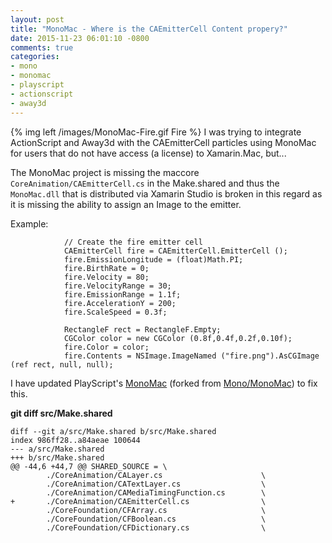 ```yaml
---
layout: post
title: "MonoMac - Where is the CAEmitterCell Content propery?"
date: 2015-11-23 06:01:10 -0800
comments: true
categories: 
- mono
- monomac
- playscript
- actionscript
- away3d
---
```

{% img left /images/MonoMac-Fire.gif Fire %}
I was trying to integrate ActionScript and Away3d with the CAEmitterCell particles using MonoMac for users that do not have access (a license) to Xamarin.Mac, but...

The MonoMac project is missing the maccore `CoreAnimation/CAEmitterCell.cs` in the Make.shared and thus the `MonoMac.dll` that is distributed via Xamarin Studio is broken in this regard as it is missing the ability to assign an Image to the emitter.

Example:

				// Create the fire emitter cell
				CAEmitterCell fire = CAEmitterCell.EmitterCell ();
				fire.EmissionLongitude = (float)Math.PI;
				fire.BirthRate = 0;
				fire.Velocity = 80;
				fire.VelocityRange = 30;
				fire.EmissionRange = 1.1f;
				fire.AccelerationY = 200;
				fire.ScaleSpeed = 0.3f;
	
				RectangleF rect = RectangleF.Empty;
				CGColor color = new CGColor (0.8f,0.4f,0.2f,0.10f);
				fire.Color = color;
				fire.Contents = NSImage.ImageNamed ("fire.png").AsCGImage (ref rect, null, null);


I have updated PlayScript's [MonoMac](https://github.com/PlayScriptRedux/monomac) (forked from [Mono/MonoMac](https://github.com/mono/monomac)) to fix this. 



**git diff src/Make.shared**

	diff --git a/src/Make.shared b/src/Make.shared
	index 986ff28..a84aeae 100644
	--- a/src/Make.shared
	+++ b/src/Make.shared
	@@ -44,6 +44,7 @@ SHARED_SOURCE = \
	        ./CoreAnimation/CALayer.cs                      \
	        ./CoreAnimation/CATextLayer.cs                  \
	        ./CoreAnimation/CAMediaTimingFunction.cs        \
	+       ./CoreAnimation/CAEmitterCell.cs                \
	        ./CoreFoundation/CFArray.cs                     \
	        ./CoreFoundation/CFBoolean.cs                   \
	        ./CoreFoundation/CFDictionary.cs                \
